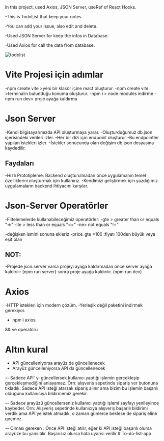 In this project, used Axios, JSON Server, useRef of React Hooks.

-This is TodoList that keep your notes.

-You can add your issue, also edit and delete.

-Used JSON Server for keep the infos in Database.

-Used Axios for call the data from database.

![todolist](https://github.com/evliyademiray/To-do-list-app/assets/139562305/88fca41f-9e71-4846-9fcb-2f5203fa8e62)



# Vite Projesi için adımlar

-npm create vite >yeni bir klasör içine react oluşturur.
-npm create vite. >terminalin bulunduğu konuma oluşturur.
-npm i > node modules indirme
-npm run dev> proje ayağa kaldırma
# Json Server
-Kendi bilgisayarımızda API oluşturmaya yarar.
-Oluşturduğumuz db.json içerisindeki verileri izler.
-Her bir dizi için endpoint oluşturur
-Bu endpointler yapılan istekleri izler.
-İstekler sonucunda olan değişim db.json dosyasına kaydedilir.

## Faydaları
-Hızlı Prototipleme: Backend oluşturulmadan önce uygulamanın temel özelliklerini oluşturmak için kullanırız.
-Kendimizi geliştirmek için yazdığımız uygulamaların backend ihtiyacını karşılar.


# Json-Server Operatörler
-Filtelemelerde kullanabileceğimiz operatörler:
-gte > greater than or equals "=>"
-lte > less than or equals "<="
-ne> not equals "!="

-değişken ismini sonuna ekleriz
-price_gte =100 :fiyatı 100den büyük veya eşit olan

## NOT:
-Projede json.server varsa projeyi ayağa kaldırmadan önce server ayağa kaldırılır
(npm run server) 
sonra proje ayağa kaldırılır.
(npm run dev)
# Axios
-HTTP istekleri için modern çözüm.
-Yerleşik değil paketini indirmek gerekiyor.
- npm i axios.

&& ve operatörü
# Altın kural

- API güncelleniyorsa arayüz de güncellenecek
- Arayüz güncelleniyorsa API da güncellenecek

-- Sadece API' yı güncellersek kullanıcı yaptığı işlemin gerçekleşip gerçekleşmediğini anlayamaz. 
Örn: alışveriş sepetinde sipariş ver butonuna tıkladık. Sadece API isteği atarsak sipariş alınır ama bizim bu işlemin başarılı olduğunu kullanıcıya bildirmemiz gerekir.

-- Sadece arayüzü güncellerseniz kullanıcı yaptığı işlemi sayfayı yenileyince kaybeder. Örn: Alışveriş sepetinde kullanıcıya alışveriş başarılı bildirimi verdik ama API'ye istek atmadık, o zaman günlerce beklese de sipariş eline geçmez.

-- Olması gereken :
Önce API isteği atılır, eğer ki API isteği başarılı olursa arayüze bu yansıtılır. Başarısız olursa hata uyarısı verilir.# To-do-list-app
